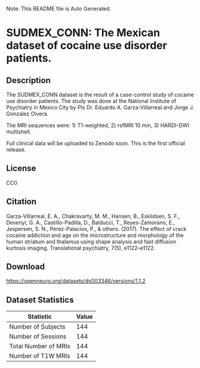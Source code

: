 Note: This README file is Auto Generated.

# SUDMEX_CONN: The Mexican dataset of cocaine use disorder patients.

## Description

The SUDMEX_CONN dataset is the result of a case-control study of cocaine use disorder patients. The study was done at the National Institute of Psychiatry in Mexico City by PIs Dr. Eduardo A. Garza-Villarreal and Jorge J. Gonzalez Olvera.

The MRI sequences were: 1) T1-weighted, 2) rsfMRI 10 min, 3) HARDI-DWI multishell.

Full clinical data will be uploaded to Zenodo soon. This is the first official release.


## License

CC0

## Citation

Garza-Villarreal, E. A., Chakravarty, M. M., Hansen, B., Eskildsen, S. F., Devenyi, G. A., Castillo-Padilla, D., Balducci, T., Reyes-Zamorano, E., Jespersen, S. N., Perez-Palacios, P., & others. (2017). The effect of crack cocaine addiction and age on the microstructure and morphology of the human striatum and thalamus using shape analysis and fast diffusion kurtosis imaging. Translational psychiatry, 7(5), e1122–e1122.

## Download

https://openneuro.org/datasets/ds003346/versions/1.1.2

## Dataset Statistics

| Statistic | Value |
| --- | --- |
| Number of Subjects | 144 |
| Number of Sessions | 144 |
| Total Number of MRIs | 144 |
| Number of T1W MRIs | 144 |

